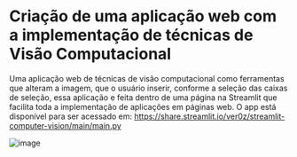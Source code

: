 # Criação de uma aplicação web com a implementação de técnicas de Visão Computacional 
Uma aplicação web de técnicas de visão computacional como ferramentas que alteram a imagem, que o usuário inserir, conforme a seleção das caixas de seleção, essa aplicação e feita dentro de uma página na Streamlit que facilita toda a implementação de aplicações em páginas web. O app está disponível para ser acessado em: https://share.streamlit.io/ver0z/streamlit-computer-vision/main/main.py

![image](https://user-images.githubusercontent.com/23502680/117342253-67c26100-ae79-11eb-9205-baa2fff98eee.png)



